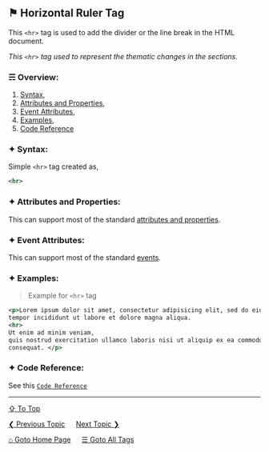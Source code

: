 ## &#9873; Horizontal Ruler Tag
This `<hr>` tag is used to add the divider or the line break in the HTML document.

*This `<hr>` tag used to represent the thematic changes in the sections.*

### &#9780; Overview:
1. [Syntax](#-syntax),
2. [Attributes and Properties](#-attributes-and-properties),
3. [Event Attributes](#-event-attributes),
4. [Examples](#-examples),
5. [Code Reference](#-code-reference)

### &#10022; Syntax:
Simple `<hr>` tag created as, 
```xml
<hr>
```

### &#10022; Attributes and Properties:
This can support most of the standard [attributes and properties](../docs/attributes-and-properties.md).

### &#10022; Event Attributes:
This can support most of the standard [events](../docs/events.md).

### &#10022; Examples:
> Example for `<hr>` tag
```xml
<p>Lorem ipsum dolor sit amet, consectetur adipisicing elit, sed do eiusmod
tempor incididunt ut labore et dolore magna aliqua. 
<hr>
Ut enim ad minim veniam,
quis nostrud exercitation ullamco laboris nisi ut aliquip ex ea commodo
consequat. </p>
```

### &#10022; Code Reference:
See this [`Code Reference`](../code/hr-tag.html)

---
[&#8682; To Top](#-horizontal-ruler-tag)

[&#10094; Previous Topic](./header-tag.md) &emsp; [Next Topic &#10095;](./html-tag.md)

[&#8962; Goto Home Page](../README.md) &emsp; [&#9776; Goto All Tags](../all-tags.md)